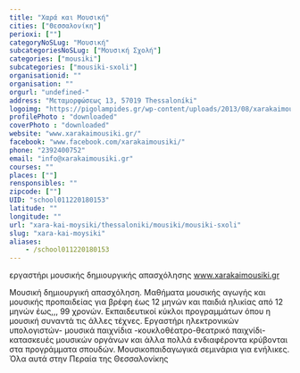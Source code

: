 ```yaml
---
title: "Χαρά και Μουσική"
cities: ["Θεσσαλονίκη"]
perioxi: [""]
categoryNoSLug: "Μουσική"
subcategoriesNoSLug: ["Μουσική Σχολή"]
categories: ["mousiki"]
subcategories: ["mousiki-sxoli"]
organisationid: ""
organisation: ""
orgurl: "undefined-"
address: "Μεταμορφώσεως 13, 57019 Thessaloníki"
logoimg: "https://pigolampides.gr/wp-content/uploads/2013/08/xarakaimousiki_final_1-e1493722589354.jpg"
profilePhoto : "downloaded"
coverPhoto : "downloaded"
website: "www.xarakaimousiki.gr/"
facebook: "www.facebook.com/xarakaimousiki/"
phone: "2392400752"
email: "info@xarakaimousiki.gr"
courses: ""
places: [""]
rensponsibles: ""
zipcode: [""]
UID: "school011220180153"
latitude: ""
longitude: ""
url: "xara-kai-moysiki/thessaloniki/mousiki/mousiki-sxoli"
slug: "xara-kai-moysiki"
aliases:
    - /school011220180153
---
```



εργαστήρι μουσικής δημιουργικής απασχόλησης www.xarakaimousiki.gr

Μουσική δημιουργική απασχόληση. Μαθήματα μουσικής αγωγής και μουσικής προπαιδείας για βρέφη έως 12 μηνών και παιδιά ηλικίας από 12 μηνών έως,,, 99 χρονών. Εκπαιδευτικοί κύκλοι προγραμμάτων όπου η μουσική συναντά τις άλλες τέχνες. Εργαστήρι ηλεκτρονικών υπολογιστών- μουσικά παιχνίδια -κουκλοθέατρο-θεατρικό παιχνίδι-κατασκευές μουσικών οργάνων και άλλα πολλά ενδιαφέροντα κρύβονται στα προγράμματα σπουδών. Μουσικοπαιδαγωγικά σεμινάρια για ενήλικες. Όλα αυτά στην Περαία της Θεσσαλονίκης